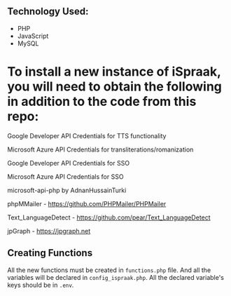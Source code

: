 ## Technology Used:

* PHP
* JavaScript
* MySQL

# To install a new instance of iSpraak, you will need to obtain the following in addition to the code from this repo: 

Google Developer API Credentials for TTS functionality

Microsoft Azure API Credentials for transliterations/romanization 

Google Developer API Credentials for SSO

Microsoft Azure API Credentials for SSO

microsoft-api-php by AdnanHussainTurki

phpMMailer - https://github.com/PHPMailer/PHPMailer 

Text_LanguageDetect - https://github.com/pear/Text_LanguageDetect 

jpGraph - https://jpgraph.net

## Creating Functions

All the new functions must be created in ```functions.php``` file. And all the variables will be declared in ```config_ispraak.php```. All the declared variable's keys should be in ```.env```.